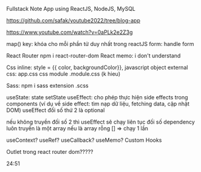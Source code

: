 Fullstack Note App using ReactJS, NodeJS, MySQL 


https://github.com/safak/youtube2022/tree/blog-app


https://www.youtube.com/watch?v=0aPLk2e2Z3g



map()
key: khóa cho mỗi phần tử duy nhất trong reactJS 
form: handle form  

React Router 
npm i react-router-dom 
React memo: i don't understand 

Css inline:  style = {{ color, backgroundColor}}, javascript object 
external css: app.css 
css module .module.css (k hieu)

Sass: npm i sass 
extension .scss 

useState: state setState 
useEffect: cho phép thực hiện side effects trong components (ví dụ về side effect: tìm nạp dữ liệu, fetching data, cập nhật DOM)
useEffect đối số thứ 2 là optional 

nếu không truyền đối số 2 thì useEffect sẽ chạy liên tục 
đối số dependency luôn truyền là một array 
nếu là array rỗng [] => chạy 1 lần 

useContext? 
useRef?
useCallback?
useMemo? 
Custom Hooks 

Outlet trong react router dom?????


24:51
